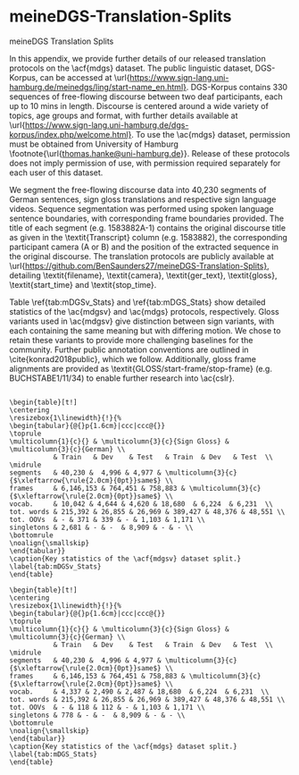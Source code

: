 # meineDGS-Translation-Splits
meineDGS Translation Splits


In this appendix, we provide further details of our released translation protocols on the \acf{mdgs} dataset. The public linguistic dataset, DGS-Korpus, can be accessed at \url{https://www.sign-lang.uni-hamburg.de/meinedgs/ling/start-name_en.html}. DGS-Korpus contains 330 sequences of free-flowing discourse between two deaf participants, each up to 10 mins in length. Discourse is centered around a wide variety of topics, age groups and format, with further details available at \url{https://www.sign-lang.uni-hamburg.de/dgs-korpus/index.php/welcome.html}. To use the \ac{mdgs} dataset, permission must be obtained from University of Hamburg \footnote{\url{thomas.hanke@uni-hamburg.de}}. Release of these protocols does not imply permission of use, with permission required separately for each user of this dataset.

 We segment the free-flowing discourse data into 40,230 segments of German sentences, sign gloss translations and respective sign language videos. Sequence segmentation was performed using spoken language sentence boundaries, with corresponding frame boundaries provided. The title of each segment (e.g. 1583882A-1) contains the original discourse title as given in the \textit{Transcript} column (e.g. 1583882), the corresponding participant camera (A or B) and the position of the extracted sequence in the original discourse. The translation protocols are publicly available at \url{https://github.com/BenSaunders27/meineDGS-Translation-Splits}, detailing \textit{filename}, \textit{camera}, \textit{ger\_text}, \textit{gloss}, \textit{start\_time} and \textit{stop\_time}.


Table \ref{tab:mDGSv_Stats} and \ref{tab:mDGS_Stats} show detailed statistics of the \ac{mdgsv} and \ac{mdgs} protocols, respectively. Gloss variants used in \ac{mdgsv} give distinction between sign variants, with each containing the same meaning but with differing motion. We chose to retain these variants to provide more challenging baselines for the community. Further public annotation conventions are outlined in \cite{konrad2018public}, which we follow. Additionally, gloss frame alignments are provided as \textit{GLOSS/start-frame/stop-frame} (e.g. BUCHSTABE1/11/34) to enable further research into \ac{cslr}.

```{=latex}

\begin{table}[t!]
\centering
\resizebox{1\linewidth}{!}{%
\begin{tabular}{@{}p{1.6cm}|ccc|ccc@{}}
\toprule
\multicolumn{1}{c}{} & \multicolumn{3}{c}{Sign Gloss} & \multicolumn{3}{c}{German} \\
           & Train   & Dev    & Test   & Train  & Dev   & Test  \\  \midrule
segments   & 40,230 &  4,996 & 4,977 & \multicolumn{3}{c}{$\xleftarrow{\rule{2.0cm}{0pt}}same$} \\
frames     & 6,146,153 & 764,451 & 758,883 & \multicolumn{3}{c}{$\xleftarrow{\rule{2.0cm}{0pt}}same$} \\
vocab.     & 10,042 & 4,644 & 4,620 & 18,680  & 6,224  & 6,231  \\
tot. words & 215,392 & 26,855 & 26,969 & 389,427 & 48,376 & 48,551 \\
tot. OOVs  & - & 371 & 339 & - & 1,103 & 1,171 \\
singletons & 2,681 & - & -  & 8,909 & - & - \\
\bottomrule
\noalign{\smallskip} 
\end{tabular}}
\caption{Key statistics of the \acf{mdgsv} dataset split.}
\label{tab:mDGSv_Stats}
\end{table}

\begin{table}[t!]
\centering
\resizebox{1\linewidth}{!}{%
\begin{tabular}{@{}p{1.6cm}|ccc|ccc@{}}
\toprule
\multicolumn{1}{c}{} & \multicolumn{3}{c}{Sign Gloss} & \multicolumn{3}{c}{German} \\
           & Train   & Dev    & Test   & Train  & Dev   & Test  \\  \midrule
segments   & 40,230 &  4,996 & 4,977 & \multicolumn{3}{c}{$\xleftarrow{\rule{2.0cm}{0pt}}same$} \\
frames     & 6,146,153 & 764,451 & 758,883 & \multicolumn{3}{c}{$\xleftarrow{\rule{2.0cm}{0pt}}same$} \\
vocab.     & 4,337 & 2,490 & 2,487 & 18,680  & 6,224  & 6,231  \\
tot. words & 215,392 & 26,855 & 26,969 & 389,427 & 48,376 & 48,551 \\
tot. OOVs  & - & 118 & 112 & - & 1,103 & 1,171 \\
singletons & 778 & - & -  & 8,909 & - & - \\
\bottomrule
\noalign{\smallskip} 
\end{tabular}}
\caption{Key statistics of the \acf{mdgs} dataset split.}
\label{tab:mDGS_Stats}
\end{table}

```
